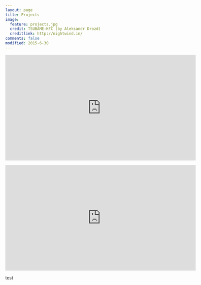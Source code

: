 ```yaml
---
layout: page
title: Projects
image:
  feature: projects.jpg
  credit: TSUBAME-KFC (by Aleksandr Drozd)
  creditlink: http://nightwind.in/
comments: false
modified: 2015-6-30
---
```


<object data="http://abhp.net/hp/img/HP_HTML_000002.pdf#page=1&scrollbar=0&view=Fit&viewrect=0,0,570,0" width="600" height="332" hspace="0" vspace="0"></object>

<iframe src="http://abhp.net/hp/img/HP_HTML_000002.pdf#page=1&scrollbar=0&view=Fit&viewrect=0,0,570,0" width="600" height="332" scrolling="no" marginwidth="0" marginheight="0" frameborder="0" style="border:none;"></iframe>

<embed src="http://abhp.net/hp/img/HP_HTML_000002.pdf#page=1&scrollbar=0&view=Fit&viewrect=0,0,570,0" width="600" height="332" hspace="0" vspace="0"><noembed>embed タグを利用した PDF ファイルの表示例</noembed>

<object data="http://kento.github.io/files/research_statement_kento_sato.pdf" type="application/pdf" >test</object>

